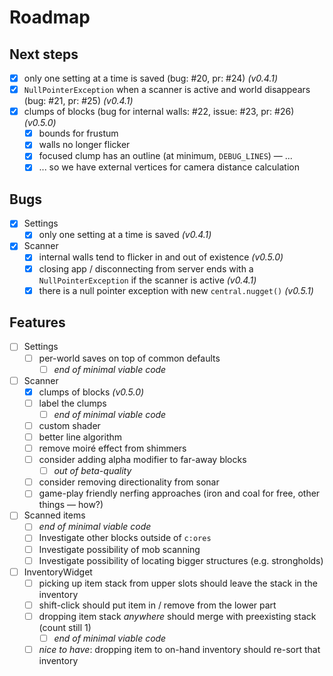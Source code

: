 # Roadmap

## Next steps

- [x] only one setting at a time is saved (bug: #20, pr: #24) _(v0.4.1)_
- [x] `NullPointerException` when a scanner is active and world disappears (bug: #21, pr: #25) _(v0.4.1)_
- [x] clumps of blocks (bug for internal walls: #22, issue: #23, pr: #26) _(v0.5.0)_
  - [x] bounds for frustum
  - [x] walls no longer flicker
  - [x] focused clump has an outline (at minimum, `DEBUG_LINES`) &mdash; ...
  - [x] ... so we have external vertices for camera distance calculation

## Bugs

- [x] Settings
  - [x] only one setting at a time is saved _(v0.4.1)_

- [x] Scanner
  - [x] internal walls tend to flicker in and out of existence _(v0.5.0)_
  - [x] closing app / disconnecting from server ends with a `NullPointerException` if the scanner is active _(v0.4.1)_
  - [x] there is a null pointer exception with new `central.nugget()` _(v0.5.1)_

## Features

- [ ] Settings
  - [ ] per-world saves on top of common defaults
    - [ ] _end of minimal viable code_
- [ ] Scanner
  - [x] clumps of blocks _(v0.5.0)_
  - [ ] label the clumps
    - [ ] _end of minimal viable code_
  - [ ] custom shader
  - [ ] better line algorithm
  - [ ] remove moiré effect from shimmers
  - [ ] consider adding alpha modifier to far-away blocks
    - [ ] _out of beta-quality_
  - [ ] consider removing directionality from sonar
  - [ ] game-play friendly nerfing approaches (iron and coal for free, other things &mdash; how?)
- [ ] Scanned items
  - [ ] _end of minimal viable code_
  - [ ] Investigate other blocks outside of `c:ores`
  - [ ] Investigate possibility of mob scanning
  - [ ] Investigate possibility of locating bigger structures (e.g. strongholds)
- [ ] InventoryWidget
  - [ ] picking up item stack from upper slots should leave the stack in the inventory
  - [ ] shift-click should put item in / remove from the lower part
  - [ ] dropping item stack _anywhere_ should merge with preexisting stack (count still 1)
    - [ ] _end of minimal viable code_
  - [ ] _nice to have_: dropping item to on-hand inventory should re-sort that inventory
